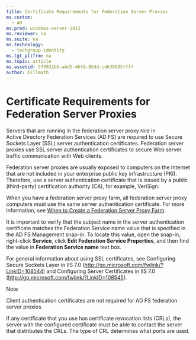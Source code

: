 ```yaml
---
title: Certificate Requirements for Federation Server Proxies
ms.custom: 
  - AD
ms.prod: windows-server-2012
ms.reviewer: na
ms.suite: na
ms.technology: 
  - techgroup-identity
ms.tgt_pltfrm: na
ms.topic: article
ms.assetid: 579932b6-abd5-46f8-85dd-cd638685ffff
author: billmath
---
```

# Certificate Requirements for Federation Server Proxies
Servers that are running in the federation server proxy role in Active Directory Federation Services \(AD FS\) are required to use Secure Sockets Layer \(SSL\) server authentication certificates. Federation server proxies use SSL server authentication certificates to secure Web server traffic communication with Web clients.  
  
Federation server proxies are usually exposed to computers on the Internet that are not included in your enterprise public key infrastructure \(PKI\). Therefore, use a server authentication certificate that is issued by a public \(third\-party\) certification authority \(CA\), for example, VeriSign.  
  
When you have a federation server proxy farm, all federation server proxy computers must use the same server authentication certificate. For more information, see [When to Create a Federation Server Proxy Farm](../../../../active-directory-federation-services/plan/WS2012-guide/proxy-placement/when-create-federation-server-proxy-farm.md).  
  
It is important to verify that the subject name in the server authentication certificate matches the Federation Service name value that is specified in the AD FS Management snap\-in. To locate this value, open the snap\-in, right\-click **Service**, click **Edit Federation Service Properties**, and then find the value in **Federation Service name** text box.  
  
For general information about using SSL certificates, see Configuring Secure Sockets Layer in IIS 7.0 \([http:\/\/go.microsoft.com\/fwlink\/?LinkID\=108544](http://go.microsoft.com/fwlink/?LinkID=108544)\) and Configuring Server Certificates in IIS 7.0 \([http:\/\/go.microsoft.com\/fwlink\/?LinkID\=108545](http://go.microsoft.com/fwlink/?LinkID=108545)\).  
  
> [!NOTE]  
> Client authentication certificates are not required for AD FS federation server proxies.  
  
If any certificate that you use has certificate revocation lists \(CRLs\), the server with the configured certificate must be able to contact the server that distributes the CRLs. The type of CRL determines what ports are used.  
  


